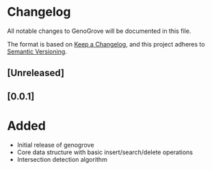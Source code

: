 # Changelog

All notable changes to GenoGrove will be documented in this file.

The format is based on [Keep a Changelog](https://keepachangelog.com/en/1.0.0/),
and this project adheres to [Semantic Versioning](https://semver.org/spec/v2.0.0.html).

## [Unreleased]

## [0.0.1] 

# Added
- Initial release of genogrove 
- Core data structure with basic insert/search/delete operations
- Intersection detection algorithm